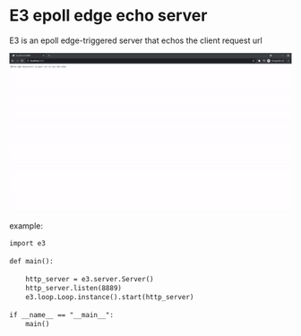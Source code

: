 E3 epoll edge echo server
========================
E3 is an epoll edge-triggered server that echos the client request url

![Alt Text](epoll.gif)

example:

    import e3

    def main():
    
        http_server = e3.server.Server()
        http_server.listen(8889)
        e3.loop.Loop.instance().start(http_server)
    
    if __name__ == "__main__":
        main()
